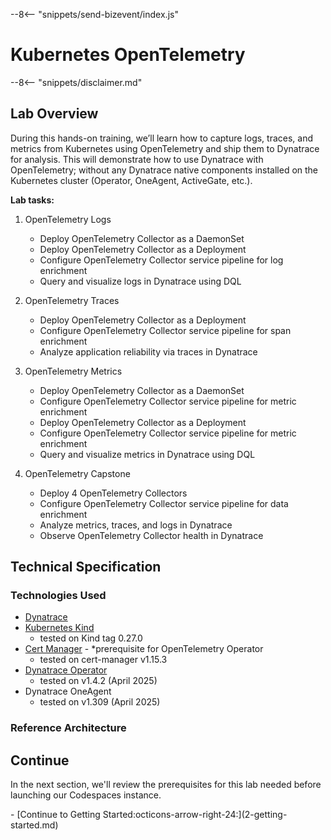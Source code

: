 --8<-- "snippets/send-bizevent/index.js"
# Kubernetes OpenTelemetry
<!--TODO: Update disclaimer (optional) -->
--8<-- "snippets/disclaimer.md"

<!--TODO: Update lab overview (match readme) -->
## Lab Overview

During this hands-on training, we’ll learn how to capture logs, traces, and metrics from Kubernetes using OpenTelemetry and ship them to Dynatrace for analysis.  This will demonstrate how to use Dynatrace with OpenTelemetry; without any Dynatrace native components installed on the Kubernetes cluster (Operator, OneAgent, ActiveGate, etc.).

**Lab tasks:**

1. OpenTelemetry Logs

    - Deploy OpenTelemetry Collector as a DaemonSet
    - Deploy OpenTelemetry Collector as a Deployment
    - Configure OpenTelemetry Collector service pipeline for log enrichment
    - Query and visualize logs in Dynatrace using DQL

2. OpenTelemetry Traces

    - Deploy OpenTelemetry Collector as a Deployment
    - Configure OpenTelemetry Collector service pipeline for span enrichment
    - Analyze application reliability via traces in Dynatrace

3. OpenTelemetry Metrics

    - Deploy OpenTelemetry Collector as a DaemonSet
    - Configure OpenTelemetry Collector service pipeline for metric enrichment
    - Deploy OpenTelemetry Collector as a Deployment
    - Configure OpenTelemetry Collector service pipeline for metric enrichment
    - Query and visualize metrics in Dynatrace using DQL

4. OpenTelemetry Capstone

    - Deploy 4 OpenTelemetry Collectors
    - Configure OpenTelemetry Collector service pipeline for data enrichment
    - Analyze metrics, traces, and logs in Dynatrace
    - Observe OpenTelemetry Collector health in Dynatrace

<!--TODO: Update tech spec of lab components -->
## Technical Specification

### Technologies Used
- [Dynatrace](https://www.dynatrace.com/trial)
- [Kubernetes Kind](https://kind.sigs.k8s.io/)
    - tested on Kind tag 0.27.0
- [Cert Manager](https://cert-manager.io/) - *prerequisite for OpenTelemetry Operator
    - tested on cert-manager v1.15.3
- [Dynatrace Operator](https://github.com/Dynatrace/dynatrace-operator)
    - tested on v1.4.2 (April 2025)
- Dynatrace OneAgent
    - tested on v1.309 (April 2025)

### Reference Architecture

## Continue

In the next section, we'll review the prerequisites for this lab needed before launching our Codespaces instance.

<div class="grid cards" markdown>
- [Continue to Getting Started:octicons-arrow-right-24:](2-getting-started.md)
</div>